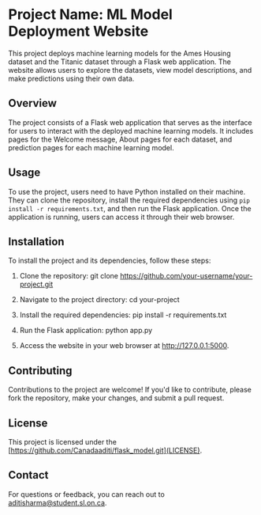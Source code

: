 # Project Name: ML Model Deployment Website

This project deploys machine learning models for the Ames Housing dataset and the Titanic dataset through a Flask web application. The website allows users to explore the datasets, view model descriptions, and make predictions using their own data.

## Overview

The project consists of a Flask web application that serves as the interface for users to interact with the deployed machine learning models. It includes pages for the Welcome message, About pages for each dataset, and prediction pages for each machine learning model.

## Usage

To use the project, users need to have Python installed on their machine. They can clone the repository, install the required dependencies using `pip install -r requirements.txt`, and then run the Flask application. Once the application is running, users can access it through their web browser.

## Installation

To install the project and its dependencies, follow these steps:

1. Clone the repository:
git clone https://github.com/your-username/your-project.git

2. Navigate to the project directory:
cd your-project
3. Install the required dependencies:
pip install -r requirements.txt

4. Run the Flask application:
python app.py
5. Access the website in your web browser at http://127.0.0.1:5000.

## Contributing

Contributions to the project are welcome! If you'd like to contribute, please fork the repository, make your changes, and submit a pull request.

## License

This project is licensed under the [https://github.com/Canadaaditi/flask_model.git](LICENSE).

## Contact
For questions or feedback, you can reach out to [aditisharma@student.sl.on.ca](mailto:aditisharma@student.sl.on.ca).
